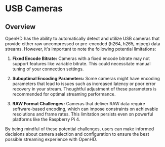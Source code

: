 # USB Cameras

## Overview

OpenHD has the ability to automatically detect and utilize USB cameras that provide either raw uncompressed or pre-encoded (h264, h265, mjpeg) data streams. However, it's important to note the following potential limitations:

1. **Fixed Encode Bitrate:** Cameras with a fixed encode bitrate may not support features like variable bitrate. This could necessitate manual tuning of your connection settings.

2. **Suboptimal Encoding Parameters:** Some cameras might have encoding parameters that lead to issues such as increased latency or poor error recovery in your stream. Thoughtful adjustment of these parameters is recommended for optimal streaming performance.

3. **RAW Format Challenges:** Cameras that deliver RAW data require software-based encoding, which can impose constraints on achievable resolutions and frame rates. This limitation persists even on powerful platforms like the Raspberry Pi 4.

By being mindful of these potential challenges, users can make informed decisions about camera selection and configuration to ensure the best possible streaming experience with OpenHD.